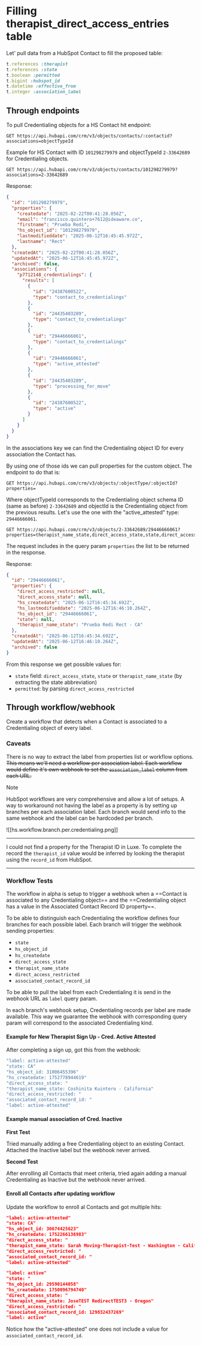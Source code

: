 # Filling therapist_direct_access_entries table

Let' pull data from a HubSpot Contact to fill the proposed table:
```ruby
t.references :therapist
t.references :state
t.boolean :permitted
t.bigint :hubspot_id
t.datetime :effective_from
t.integer :association_label
```

## Through endpoints

To pull Credentialing objects for a HS Contact hit endpoint:
```
GET https://api.hubapi.com/crm/v3/objects/contacts/:contactid?associations=objectTypeId
```

Example for HS Contact with ID `101298279979` and objectTypeId `2-33642689` for Credentialing objects.

```
GET https://api.hubapi.com/crm/v3/objects/contacts/101298279979?associations=2-33642689
```

Response:
```json
{
  "id": "101298279979",
  "properties": {
    "createdate": "2025-02-22T00:41:28.056Z",
    "email": "francisco.quintero+7612@ideaware.co",
    "firstname": "Prueba Redi",
    "hs_object_id": "101298279979",
    "lastmodifieddate": "2025-06-12T16:45:45.972Z",
    "lastname": "Rect"
  },
  "createdAt": "2025-02-22T00:41:28.056Z",
  "updatedAt": "2025-06-12T16:45:45.972Z",
  "archived": false,
  "associations": {
    "p7712148_credentialings": {
      "results": [
        {
          "id": "24387600522",
          "type": "contact_to_credentialings"
        },
        {
          "id": "24435403289",
          "type": "contact_to_credentialings"
        },
        {
          "id": "29446666061",
          "type": "contact_to_credentialings"
        },
        {
          "id": "29446666061",
          "type": "active_attested"
        },
        {
          "id": "24435403289",
          "type": "processing_for_move"
        },
        {
          "id": "24387600522",
          "type": "active"
        }
      ]
    }
  }
}
```

In the associations key we can find the Credentialing object ID for every association the Contact has.

By using one of those ids we can pull properties for the custom object. The endpoint to do that is:
```
GET https://api.hubapi.com/crm/v3/objects/:objectType/:objectId?properties=
```

Where objectTypeId corresponds to the Credentialing object schema ID (same as before) `2-33642689` and objectId is the Credentialing object from the previous results. Let's use the one with the "active_attested" type: `29446666061`.

```
GET https://api.hubapi.com/crm/v3/objects/2-33642689/29446666061?properties=therapist_name_state,direct_access_state,state,direct_access_restricted
```

The request includes in the query param `properties` the list to be returned in the response.

Response:
```json
{
  "id": "29446666061",
  "properties": {
    "direct_access_restricted": null,
    "direct_access_state": null,
    "hs_createdate": "2025-06-12T16:45:34.692Z",
    "hs_lastmodifieddate": "2025-06-12T16:46:10.264Z",
    "hs_object_id": "29446666061",
    "state": null,
    "therapist_name_state": "Prueba Redi Rect - CA"
  },
  "createdAt": "2025-06-12T16:45:34.692Z",
  "updatedAt": "2025-06-12T16:46:10.264Z",
  "archived": false
}
```

From this response we get possible values for:

- `state` field: `direct_access_state`, `state` or `therapist_name_state` (by extracting the state abbreviation)
- `permitted`: by parsing `direct_access_restricted`

## Through workflow/webhook

Create a workflow that detects when a Contact is associated to a Credentialing object of every label.

### Caveats

There is no way to extract the label from properties list or workflow options. ~~This means we'll need a workflow per association label. Each workflow would define it's own webhook to set the `association_label` column from each URL.~~

> [!Note]
> HubSpot workflows are very comprehensive and allow a lot of setups.
> A way to workaround not having the label as a property is by setting up branches per each association label. Each branch would send info to the same webhook and the label can be hardcoded per branch.

![[hs.workflow.branch.per.credentialing.png]]

---

I could not find a property for the Therapist ID in Luxe. To complete the record the `therapist_id` value would be inferred by looking the therapist using the `record_id` from HubSpot.

---

### Workflow Tests

The workflow in alpha is setup to trigger a webhook when a ==Contact is associated to any Credentialing object== and the ==Credentialing object has a value in the Associated Contact Record ID property==.

To be able to distinguish each Credentialing the workflow defines four branches for each possible label. Each branch will trigger the webhook sending properties:

- `state`
- `hs_object_id`
- `hs_createdate`
- `direct_access_state`
- `therapist_name_state`
- `direct_access_restricted`
- `associated_contact_record_id`

To be able to pull the label from each Credentialing it is send in the webhook URL as `label` query param.

In each branch's webhook setup, Credentialing records per label are made available. This way we guarantee the webhook with corresponding query param will correspond to the associated Credentialing kind.

#### Example for New Therapist Sign Up - Cred. Active Attested

After completing a sign up, got this from the webhook:

```ruby
"label: active-attested"
"state: CA"
"hs_object_id: 31006455396"
"hs_createdate: 1752778944619"
"direct_access_state: "
"therapist_name_state: Coshinita Kuintero - California"
"direct_access_restricted: "
"associated_contact_record_id: "
"label: active-attested"
```

#### Example manual association of Cred. Inactive

**First Test**

Tried manually adding a free Credentialing object to an existing Contact. Attached the Inactive label but the webhook never arrived.

**Second Test**

After enrolling all Contacts that meet criteria, tried again adding a manual Credentialing as Inactive but the webhook never arrived.


#### Enroll all Contacts after updating workflow

Update the workflow to enroll al Contacts and got multiple hits:

```json
"label: active-attested"
"state: CA"
"hs_object_id: 30674425623"
"hs_createdate: 1752266136983"
"direct_access_state: "
"therapist_name_state: Sarah Moving-Therapist-Test - Washington - California"
"direct_access_restricted: "
"associated_contact_record_id: "
"label: active-attested"

"label: active"
"state: "
"hs_object_id: 29590144058"
"hs_createdate: 1750096794740"
"direct_access_state: "
"therapist_name_state: JoseTEST RedirectTEST3 - Oregon"
"direct_access_restricted: "
"associated_contact_record_id: 129832437269"
"label: active"
```

Notice how the "active-attested" one does not include a value for `associated_contact_record_id`.